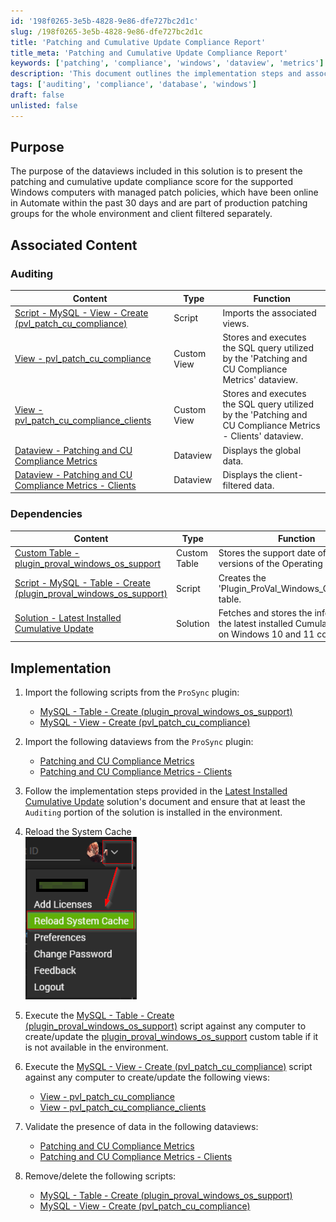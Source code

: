 ```yaml
---
id: '198f0265-3e5b-4828-9e86-dfe727bc2d1c'
slug: /198f0265-3e5b-4828-9e86-dfe727bc2d1c
title: 'Patching and Cumulative Update Compliance Report'
title_meta: 'Patching and Cumulative Update Compliance Report'
keywords: ['patching', 'compliance', 'windows', 'dataview', 'metrics']
description: 'This document outlines the implementation steps and associated content for the Patching and Cumulative Update Compliance Metrics dataviews in ConnectWise Automate, focusing on Windows computers with managed patch policies and their compliance scores over the past 30 days.'
tags: ['auditing', 'compliance', 'database', 'windows']
draft: false
unlisted: false
---
```


## Purpose

The purpose of the dataviews included in this solution is to present the patching and cumulative update compliance score for the supported Windows computers with managed patch policies, which have been online in Automate within the past 30 days and are part of production patching groups for the whole environment and client filtered separately.

## Associated Content

### Auditing

| Content                                                                 | Type         | Function                                                                  |
|-------------------------------------------------------------------------|--------------|---------------------------------------------------------------------------|
| [Script - MySQL - View - Create (pvl_patch_cu_compliance)](/docs/b1963e10-77b2-444a-80ac-9cfded3ab8a4) | Script       | Imports the associated views.                                             |
| [View - pvl_patch_cu_compliance](/docs/8a713392-a671-4af3-8cbe-ff04199e2f3b) | Custom View  | Stores and executes the SQL query utilized by the 'Patching and CU Compliance Metrics' dataview. |
| [View - pvl_patch_cu_compliance_clients](/docs/2edcd22b-ef08-4877-b5aa-9c9b30c2bcb6) | Custom View  | Stores and executes the SQL query utilized by the 'Patching and CU Compliance Metrics - Clients' dataview. |
| [Dataview - Patching and CU Compliance Metrics](/docs/478c4a27-9722-4175-819d-fd4ed1f481f2) | Dataview     | Displays the global data.                                                |
| [Dataview - Patching and CU Compliance Metrics - Clients](/docs/d7c2fb39-45e1-482f-b58d-5397cbbec1da) | Dataview     | Displays the client-filtered data.                                       |

### Dependencies

| Content                                                                 | Type         | Function                                                                  |
|-------------------------------------------------------------------------|--------------|---------------------------------------------------------------------------|
| [Custom Table - plugin_proval_windows_os_support](/docs/938cd822-f6a3-4ee3-add2-62b407e45622) | Custom Table | Stores the support date of different versions of the Operating System     |
| [Script - MySQL - Table - Create (plugin_proval_windows_os_support)](/docs/09d6c579-dbce-4876-81aa-0ab7cf5432b1) | Script       | Creates the 'Plugin_ProVal_Windows_OS_Support' table.                   |
| [Solution - Latest Installed Cumulative Update](/docs/991e926f-dcd2-4be3-9f3a-ea7ee9842da2) | Solution     | Fetches and stores the information of the latest installed Cumulative Update on Windows 10 and 11 computers. |

## Implementation

1. Import the following scripts from the `ProSync` plugin:
   - [MySQL - Table - Create (plugin_proval_windows_os_support)](/docs/09d6c579-dbce-4876-81aa-0ab7cf5432b1)
   - [MySQL - View - Create (pvl_patch_cu_compliance)](/docs/b1963e10-77b2-444a-80ac-9cfded3ab8a4)

2. Import the following dataviews from the `ProSync` plugin:
   - [Patching and CU Compliance Metrics](/docs/478c4a27-9722-4175-819d-fd4ed1f481f2)
   - [Patching and CU Compliance Metrics - Clients](/docs/d7c2fb39-45e1-482f-b58d-5397cbbec1da)

3. Follow the implementation steps provided in the [Latest Installed Cumulative Update](/docs/991e926f-dcd2-4be3-9f3a-ea7ee9842da2) solution's document and ensure that at least the `Auditing` portion of the solution is installed in the environment.

4. Reload the System Cache  
   ![Reload the System Cache](../../static/img/docs/198f0265-3e5b-4828-9e86-dfe727bc2d1c/image_1.png)

5. Execute the [MySQL - Table - Create (plugin_proval_windows_os_support)](/docs/09d6c579-dbce-4876-81aa-0ab7cf5432b1) script against any computer to create/update the [plugin_proval_windows_os_support](/docs/938cd822-f6a3-4ee3-add2-62b407e45622) custom table if it is not available in the environment.

6. Execute the [MySQL - View - Create (pvl_patch_cu_compliance)](/docs/b1963e10-77b2-444a-80ac-9cfded3ab8a4) script against any computer to create/update the following views:
   - [View - pvl_patch_cu_compliance](/docs/8a713392-a671-4af3-8cbe-ff04199e2f3b)
   - [View - pvl_patch_cu_compliance_clients](/docs/2edcd22b-ef08-4877-b5aa-9c9b30c2bcb6)

7. Validate the presence of data in the following dataviews:
   - [Patching and CU Compliance Metrics](/docs/478c4a27-9722-4175-819d-fd4ed1f481f2)
   - [Patching and CU Compliance Metrics - Clients](/docs/d7c2fb39-45e1-482f-b58d-5397cbbec1da)

8. Remove/delete the following scripts:
   - [MySQL - Table - Create (plugin_proval_windows_os_support)](/docs/09d6c579-dbce-4876-81aa-0ab7cf5432b1)
   - [MySQL - View - Create (pvl_patch_cu_compliance)](/docs/b1963e10-77b2-444a-80ac-9cfded3ab8a4)


